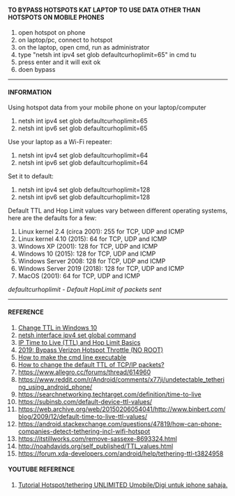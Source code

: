 #### TO BYPASS HOTSPOTS KAT LAPTOP TO USE DATA OTHER THAN HOTSPOTS ON MOBILE PHONES

1. open hotspot on phone
2. on laptop/pc, connect to hotspot
3. on the laptop, open cmd, run as administrator
4. type "netsh int ipv4 set glob defaultcurhoplimit=65" in cmd tu
5. press enter and it will exit ok
6. doen bypass


-------------------------------------------------------------------------


#### INFORMATION


Using hotspot data from your mobile phone on your laptop/computer

1. netsh int ipv4 set glob defaultcurhoplimit=65
2. netsh int ipv6 set glob defaultcurhoplimit=65


Use your laptop as a Wi-Fi repeater:

1. netsh int ipv4 set glob defaultcurhoplimit=64
2. netsh int ipv6 set glob defaultcurhoplimit=64


Set it to default:

1. netsh int ipv4 set glob defaultcurhoplimit=128
2. netsh int ipv6 set glob defaultcurhoplimit=128


Default TTL and Hop Limit values vary between different operating systems, here are the defaults for a few:

1. Linux kernel 2.4 (circa 2001): 255 for TCP, UDP and ICMP
2. Linux kernel 4.10 (2015): 64 for TCP, UDP and ICMP
3. Windows XP (2001): 128 for TCP, UDP and ICMP
4. Windows 10 (2015): 128 for TCP, UDP and ICMP
5. Windows Server 2008: 128 for TCP, UDP and ICMP
6. Windows Server 2019 (2018): 128 for TCP, UDP and ICMP
7. MacOS (2001): 64 for TCP, UDP and ICMP


*defaultcurhoplimit - Default HopLimit of packets sent*

**************************************************************************

#### REFERENCE

1. [Change TTL in Windows 10](https://social.technet.microsoft.com/Forums/en-US/08f61f15-68ac-4bde-880a-1e2b1a038ccf/change-ttl-in-windiws-10?forum=win10itpronetworking "Microsoft: TechNet")
2. [netsh interface ipv4 set global command](http://www.colorconsole.de/cmd/en/Windows_7/netsh/interface/ipv4/set/global.htm "Color Console")
3. [IP Time to Live (TTL) and Hop Limit Basics](https://packetpushers.net/ip-time-to-live-and-hop-limit-basics/ "Packet Pushers")
4. [2019: Bypass Verizon Hotspot Throttle (NO ROOT)](https://www.reddit.com/r/Android/comments/cmxp66/2019_bypass_verizon_hotspot_throttle_no_root/ "Reddit")
5. [How to make the cmd line executable](https://stackoverflow.com/questions/42826625/how-to-make-the-cmd-line-executable "Stackpverflow")
6. [How to change the default TTL of TCP/IP packets?](https://askubuntu.com/questions/667096/how-to-change-the-default-ttl-of-tcp-ip-packets "askubuntu")
7. https://www.allegro.cc/forums/thread/614960
8. https://www.reddit.com/r/Android/comments/x77ji/undetectable_tethering_using_android_phone/
9. https://searchnetworking.techtarget.com/definition/time-to-live
10. https://subinsb.com/default-device-ttl-values/
11. https://web.archive.org/web/20150206054041/http://www.binbert.com/blog/2009/12/default-time-to-live-ttl-values/
12. https://android.stackexchange.com/questions/47819/how-can-phone-companies-detect-tethering-incl-wifi-hotspot
13. https://itstillworks.com/remove-sassexe-8693324.html
14. http://noahdavids.org/self_published/TTL_values.html
15. https://forum.xda-developers.com/android/help/tethering-ttl-t3824958

#### YOUTUBE REFERENCE

1. [Tutorial Hotspot/tethering UNLIMITED Umobile/Digi untuk iphone sahaja.](https://youtu.be/WuD31ZkDiPc "Youtube")
